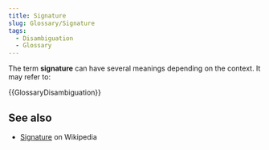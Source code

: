 ```yaml
---
title: Signature
slug: Glossary/Signature
tags:
  - Disambiguation
  - Glossary
---
```


The term **signature** can have several meanings depending on the context. It may refer to:

{{GlossaryDisambiguation}}

## See also

- [Signature](https://en.wikipedia.org/wiki/Signature_(disambiguation)) on Wikipedia
